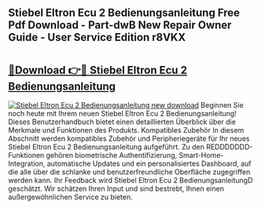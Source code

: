 ## Stiebel Eltron Ecu 2 Bedienungsanleitung Free Pdf Download - Part-dwB New Repair Owner Guide - User Service Edition r8VKX

# <h2><a href="http://df64dg1.blite.top/?on=Stiebel+Eltron+Ecu+2+Bedienungsanleitung">🔗Download 👉🔴 Stiebel Eltron Ecu 2 Bedienungsanleitung</a></h2>

[![Stiebel Eltron Ecu 2 Bedienungsanleitung new download](https://i.imgur.com/lujVjoI.png)](http://df64dg1.blite.top/?on=Stiebel+Eltron+Ecu+2+Bedienungsanleitung)
Beginnen Sie noch heute mit Ihrem neuen Stiebel Eltron Ecu 2 Bedienungsanleitung! Dieses Benutzerhandbuch bietet einen detaillierten Überblick über die Merkmale und Funktionen des Produkts. Kompatibles Zubehör In diesem Abschnitt werden kompatibles Zubehör und Peripheriegeräte für Ihr neues Stiebel Eltron Ecu 2 Bedienungsanleitung aufgeführt. Zu den REDDDDDDD-Funktionen gehören biometrische Authentifizierung, Smart-Home-Integration, automatische Updates und ein personalisiertes Dashboard, auf die alle über die schlanke und benutzerfreundliche Oberfläche zugegriffen werden kann. Ihr Feedback wird Stiebel Eltron Ecu 2 BedienungsanleitungD geschätzt. Wir schätzen Ihren Input und sind bestrebt, Ihnen einen außergewöhnlichen Service zu bieten.
